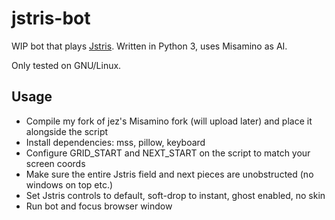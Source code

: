 # jstris-bot

WIP bot that plays [Jstris](https://jstris.jezevec10.com/). Written in Python 3, uses Misamino as AI.

Only tested on GNU/Linux.

## Usage

- Compile my fork of jez's Misamino fork (will upload later) and place it alongside the script
- Install dependencies: mss, pillow, keyboard
- Configure GRID_START and NEXT_START on the script to match your screen coords
- Make sure the entire Jstris field and next pieces are unobstructed (no windows on top etc.)
- Set Jstris controls to default, soft-drop to instant, ghost enabled, no skin
- Run bot and focus browser window